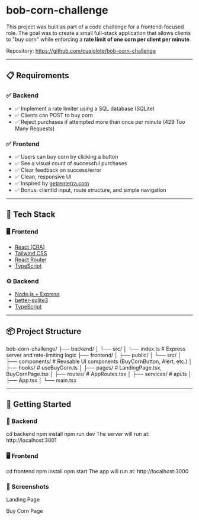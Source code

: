 # bob-corn-challenge
This project was built as part of a code challenge for a frontend-focused role. The goal was to create a small full-stack application that allows clients to "buy corn" while enforcing a **rate limit of one corn per client per minute**.

Repository: https://github.com/cuajolote/bob-corn-challenge

---

## 📋 Requirements

### ✅ Backend
- ✅ Implement a rate limiter using a SQL database (SQLite)
- ✅ Clients can POST to buy corn
- ✅ Reject purchases if attempted more than once per minute (429 Too Many Requests)

### ✅ Frontend
- ✅ Users can buy corn by clicking a button
- ✅ See a visual count of successful purchases
- ✅ Clear feedback on success/error
- ✅ Clean, responsive UI
- ✅ Inspired by [getrenterra.com](https://getrenterra.com/)
- ✅ Bonus: clientId input, route structure, and simple navigation

---

## 🧱 Tech Stack

### 🖥️ Frontend
- [React (CRA)](https://react.dev/)
- [Tailwind CSS](https://tailwindcss.com/)
- [React Router](https://reactrouter.com/en/main)
- [TypeScript](https://www.typescriptlang.org/)

### ⚙️ Backend
- [Node.js + Express](https://expressjs.com/)
- [better-sqlite3](https://github.com/WiseLibs/better-sqlite3)
- [TypeScript](https://www.typescriptlang.org/)

---

## 📦 Project Structure

bob-corn-challenge/
├── backend/
│ └── src/
│ └── index.ts # Express server and rate-limiting logic
├── frontend/
│ ├── public/
│ └── src/
│ ├── components/ # Reusable UI components (BuyCornButton, Alert, etc.)
│ ├── hooks/ # useBuyCorn.ts
│ ├── pages/ # LandingPage.tsx, BuyCornPage.tsx
│ ├── routes/ # AppRoutes.tsx
│ ├── services/ # api.ts
│ ├── App.tsx
│ └── main.tsx

---

## 🚀 Getting Started

### 🧱 Backend

cd backend
npm install
npm run dev
The server will run at: http://localhost:3001

### 🖥️ Frontend

cd frontend
npm install
npm start
The app will run at: http://localhost:3000

### 📸 Screenshots

Landing Page

Buy Corn Page
